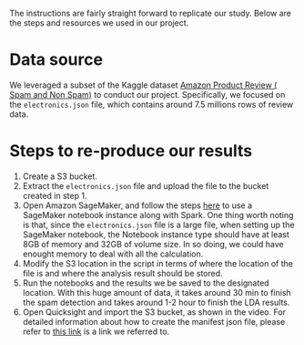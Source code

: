 
The instructions are fairly straight forward to replicate our study. Below are the steps and resources we used in our project.

# Data source
We leveraged a subset of the Kaggle dataset [Amazon Product Review ( Spam and Non Spam)](https://www.kaggle.com/naveedhn/amazon-product-review-spam-and-non-spam) to conduct our project. Specifically, we focused on the `electronics.json` file, which contains around 7.5 millions rows of review data. 

# Steps to re-produce our results
1. Create a S3 bucket.
2. Extract the `electronics.json` file and upload the file to the bucket created in step 1.
3. Open Amazon SageMaker, and follow the steps [here](https://aws.amazon.com/blogs/machine-learning/build-amazon-sagemaker-notebooks-backed-by-spark-in-amazon-emr/) to use a SageMaker notebook instance along with Spark. One thing worth noting is that, since the `electronics.json` file is a large file, when setting up the SageMaker notebook, the Notebook instance type should have at least 8GB of memory and 32GB of volume size. In so doing, we could have enought memory to deal with all the calculation.
4. Modify the S3 location in the script in terms of where the location of the file is and where the analysis result should be stored.
5. Run the notebooks and the results we be saved to the designated location. With this huge amount of data, it takes around 30 min to finish the spam detection and takes around 1-2 hour to finish the LDA results.
6. Open Quicksight and import the S3 bucket, as shown in the video. For detailed information about how to create the manifest json file, please refer to [this link](https://docs.aws.amazon.com/quicksight/latest/user/supported-manifest-file-format.html) is a link we referred to. 

